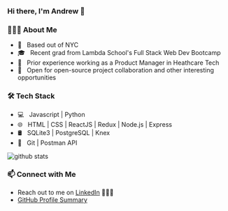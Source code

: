 ### Hi there, I'm Andrew 👋

<h3> 👨🏻‍💻 About Me </h3>

- 🍕 &nbsp; Based out of NYC
- 🎓 &nbsp; Recent grad from Lambda School's Full Stack Web Dev Bootcamp
- 🏥 &nbsp; Prior experience working as a Product Manager in Heathcare Tech
- 🤝 &nbsp; Open for open-source project collaboration and other interesting opportunities

<h3>🛠 Tech Stack</h3>

- 💻 &nbsp; Javascript | Python
- 🌐 &nbsp; HTML | CSS | ReactJS | Redux | Node.js | Express
- 🛢 &nbsp; SQLite3 | PostgreSQL | Knex
- 🔧 &nbsp; Git | Postman API 


![github stats](https://github-readme-stats.vercel.app/api?username=Andrewschaer&show_icons=true)

### 📫 Connect with Me

 - Reach out to me on [LinkedIn](https://www.linkedin.com/in/andrewschaer/) 👨🏻‍💻
 - [GitHub Profile Summary](https://profile-summary-for-github.com/user/Andrewschaer)

